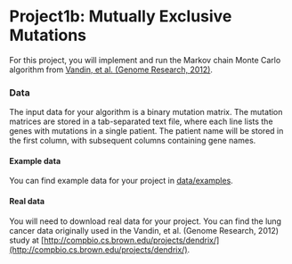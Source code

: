 # Project1b: Mutually Exclusive Mutations

For this project, you will implement and run the Markov chain Monte Carlo algorithm from [Vandin, et al. (Genome Research, 2012)](http://genome.cshlp.org/content/22/2/375.full).

### Data

The input data for your algorithm is a binary mutation matrix. The mutation matrices are stored in a tab-separated text file, where each line lists the genes with mutations in a single patient. The patient name will be stored in the first column, with subsequent columns containing gene names.

#### Example data

You can find example data for your project in [data/examples](https://github.com/cmsc828p-f17/project1a-mutation-signatures/blob/master/data/examples).


#### Real data

You will need to download real data for your project. You can find the lung cancer data originally used in the Vandin, et al. (Genome Research, 2012) study at [http://compbio.cs.brown.edu/projects/dendrix/](http://compbio.cs.brown.edu/projects/dendrix/).

